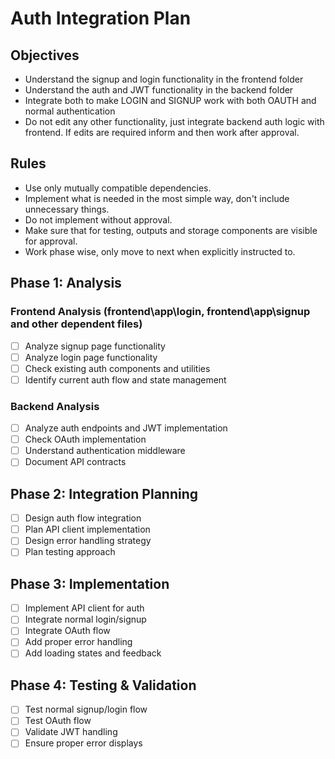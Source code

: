 # Auth Integration Plan

## Objectives
- Understand the signup and login functionality in the frontend folder
- Understand the auth and JWT functionality in the backend folder  
- Integrate both to make LOGIN and SIGNUP work with both OAUTH and normal authentication
- Do not edit any other functionality, just integrate backend auth logic with frontend. If edits are required inform and then work after approval.

## Rules
- Use only mutually compatible dependencies.
- Implement what is needed in the most simple way, don't include unnecessary things.
- Do not implement without approval.
- Make sure that for testing, outputs and storage components are visible for approval.
- Work phase wise, only move to next when explicitly instructed to.

## Phase 1: Analysis
### Frontend Analysis (frontend\app\login, frontend\app\signup and other dependent files)
- [ ] Analyze signup page functionality
- [ ] Analyze login page functionality
- [ ] Check existing auth components and utilities
- [ ] Identify current auth flow and state management

### Backend Analysis
- [ ] Analyze auth endpoints and JWT implementation
- [ ] Check OAuth implementation
- [ ] Understand authentication middleware
- [ ] Document API contracts

## Phase 2: Integration Planning
- [ ] Design auth flow integration
- [ ] Plan API client implementation
- [ ] Design error handling strategy
- [ ] Plan testing approach

## Phase 3: Implementation
- [ ] Implement API client for auth
- [ ] Integrate normal login/signup
- [ ] Integrate OAuth flow
- [ ] Add proper error handling
- [ ] Add loading states and feedback

## Phase 4: Testing & Validation
- [ ] Test normal signup/login flow
- [ ] Test OAuth flow
- [ ] Validate JWT handling
- [ ] Ensure proper error displays